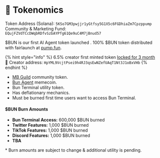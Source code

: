 # 🥧 Tokenomics

Token Address (Solana): `5KSo7GM3pwjjr1yGtfsy5G1X5c6FGDhiaZm7Cpzppump`\
Community & Marketing Fund: `EQujFZVdTCcDWqbRDfvSzbAYPfg61Qe9uC4M7jBnud57`

$BUN is our first AI Agent token launched . 100% $BUN token distributed with fairlaunch at [pump.fun](https://pump.fun/coin/5KSo7GM3pwjjr1yGtfsy5G1X5c6FGDhiaZm7Cpzppump).

{% hint style="info" %}
6.5% creator first minted token [locked for 3 month](https://app.streamflow.finance/contract/solana/mainnet/FwznammQVh7A9FJorroUdh3wBqFCNqvyvt7EKGHttBtb) 🔐 Creator address: `HpYML9VcjtPsei9h4RJ3qsEwNZefUAqT1Nt3J1oBxVHb`
{% endhint %}

* [MB Guild](https://x.com/mbguildxyz) community token.
* [Bun Agent](https://x.com/0xilbiscione) memecoin.
* Bun Terminal utility token.
* Has deflationary mechanics.
* Must be burned first time users want to access Bun Terminal.

#### **$BUN Burn Amounts** <a href="#usdvirtual-facilitates-the-onchain-agent-economy" id="usdvirtual-facilitates-the-onchain-agent-economy"></a>

* **Bun Terminal Access:** 600,000 $BUN burned
* **Twitter Features:** 1,000 $BUN burned
* **TikTok Features:** 1,000 $BUN burned
* **Discord Features:** 1,000 $BUN burned
* **TBA**

\* Burn amounts are subject to change & additional utility is pending.
